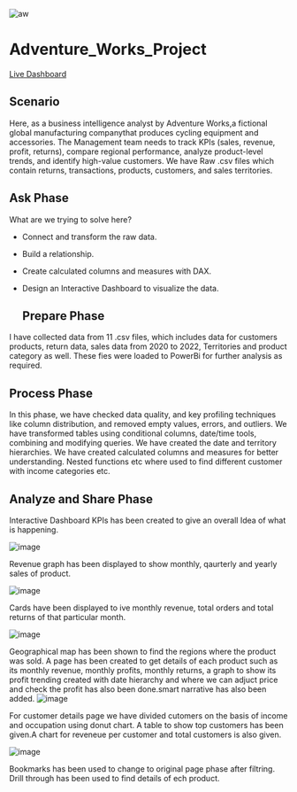 
![aw](https://github.com/PoojaShylaja/Adventure_Works_Project/assets/101803358/2ed37f8c-b28b-4a98-83dd-c960cd358ba8)  

# Adventure_Works_Project   

[Live Dashboard](https://app.powerbi.com/reportEmbed?reportId=479769af-155f-461d-a6df-557455bacb0b&autoAuth=true&ctid=35343fa4-6bdf-4abb-8f2f-c4309b1d7fc5)

## Scenario
Here, as a business intelligence analyst by Adventure Works,a fictional global manufacturing companythat produces cycling equipment and accessories. The Management team needs to track KPIs (sales, revenue, profit, returns), compare regional performance, analyze product-level trends, and identify high-value customers. We have Raw .csv files which contain returns, transactions, products, customers, and sales territories.

## Ask Phase

What are we trying to solve here?

* Connect and transform the raw data.
* Build a relationship.
* Create calculated columns and measures with DAX.
* Design an Interactive Dashboard to visualize the data.

  ## Prepare Phase

I have collected data from 11 .csv files, which includes data for customers products, return data, sales data from 2020 to 2022, Territories and product category as well. These fies were loaded to PowerBi for further analysis as required.


## Process Phase 

In this phase, we have checked data quality, and key profiling techniques like column distribution, and removed empty values, errors, and outliers. We have transformed tables using conditional columns, date/time tools, combining and modifying queries. We have created the date and territory hierarchies. We have created calculated columns and measures for better understanding. Nested functions etc where used  to find different customer with income categories etc.

## Analyze and Share Phase

Interactive Dashboard KPIs has been created to give an overall Idea of what is happening.

![image](https://github.com/PoojaShylaja/Adventure_Works_Project/assets/101803358/d93e1606-260a-4521-a7f6-55d79ce24954)

Revenue graph has been displayed to show monthly, qaurterly and yearly sales of product.

![image](https://github.com/PoojaShylaja/Adventure_Works_Project/assets/101803358/47523490-5ba1-42e4-a877-6cbb37a693fb)

Cards have been displayed to ive monthly revenue, total orders and total returns of that particular month.

![image](https://github.com/PoojaShylaja/Adventure_Works_Project/assets/101803358/281570d5-0fc9-42b6-b505-d6955a3da254)

Geographical map has been shown to find the regions where the product was sold.
A page has been created to get details of each product such as its monthly revenue, monthly profits, monthly returns, a graph to show its profit trending created with date hierarchy and where we can adjuct price and check the profit has also been done.smart narrative has also been added.
![image](https://github.com/PoojaShylaja/Adventure_Works_Project/assets/101803358/552bd090-9a79-43c5-9d8f-392166b77bef)

For customer details page we have divided cutomers on the basis of income and occupation using donut chart. A table to show top customers has been given.A chart for reveneue per customer and total customers is also given.

![image](https://github.com/PoojaShylaja/Adventure_Works_Project/assets/101803358/49b316fc-f006-4bd8-8794-e17838e55200)

Bookmarks has been used to change to original page phase after filtring. Drill through has been used to find details of ech product.






